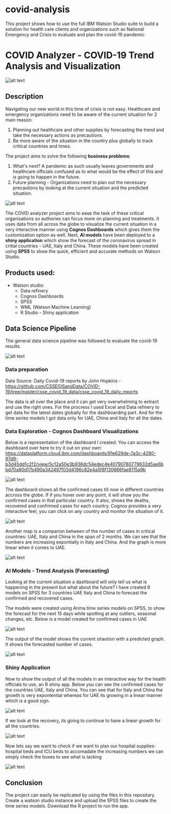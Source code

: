 # covid-analysis
This project shows how to use the full IBM Watson Studio suite to build a solution for health care clients and organizations such as National Emergency and Crisis to evaluate and plan the covid-19 pandemic

# COVID Analyzer - COVID-19 Trend Analysis and Visualization
![alt text](https://github.com/anchalbhalla/covid-analysis/blob/master/images/header.png)

## Description 
Navigating our new world in this time of crisis is not easy. Healthcare and emergency organizations need to be aware of the current situation for 2 main reason: 
1. Planning out healthcare and other supplies by forecasting the trend and take the necessary actions as precautions.
2. Be more aware of the situation in the country plus globally to track critical countries and times.

The project aims to solve the following <strong>business problems</strong>: 
1. What's next? A pandemic as such usually leaves governments and healthcare officials confused as to what would be the effect of this and is going to happen in the future. 
2. Future planning - Organizations need to plan out the necessary precautions by looking at the current situation and the predicted situation.

![alt text](https://github.com/anchalbhalla/covid-analysis/blob/master/images/problems.png)


The COVID analyzer project aims to ease the task of these critical organisations so authories can focus more on planning and treatments. It uses data from all across the globe to visualize the current situation in a very interactive manner using <strong>Cognos Dashboards</strong> which gives them the customization option as well. Next, <strong>AI models</strong> have been deployed to a <strong>shiny application</strong> which show the forecast of the coronavirus spread in critial countries - UAE, Italy and China. These models have been created using <strong>SPSS</strong> to show the quick, efficient and accurate methods on Watson Studio.


## Products used: 
- Watson studio: 
  - Data refinery 
  - Cognos Dashboards 
  - SPSS
  - WML (Watson Machine Learning) 
  - R Studio - Shiny application


## Data Science Pipeline  
The general data science pipeline was followed to evaluate the covid-19 results.

![alt text](https://github.com/anchalbhalla/covid-analysis/blob/master/images/pipeline.png)

### Data preparation 
Data Source: Daily Covid-19 reports by John Hopkins - https://github.com/CSSEGISandData/COVID-19/tree/master/csse_covid_19_data/csse_covid_19_daily_reports

The data is all over the place and it can get very overwhelming to extract and use the right ones. For the procress I used Excel and Data refinery to get data for the latest dates globally for the dashboarding part. And for the time series models I got data only for UAE, China and Italy for all the dates.


### Data Exploration - Cognos Dashboard Visualizations 
Below is a representation of the dashboard I created. You can access the dashboard over here to try it out on your own: https://dataplatform.cloud.ibm.com/dashboards/91e629de-7a3c-4280-97d9-b3d45dd1c2f2/view/5c12a50e3b936dc54edec4e40790780779632d5ae6bbd70a80d17b490a342497f03d4196c82e4a5f8f130666fae8115a9b 

![alt text](https://github.com/anchalbhalla/covid-analysis/blob/master/images/dashboard-pic.png)

The  dashboard shows all the confirmed cases till now in different countries accross the globe. If if you hover over any point, it will show you the confirmed cases in that particular country. It also, shows the deaths, recovered and confrimed cases for each country. Cognos provides a very interactive feel, you can click on any country and monitor the situation of it. 


![alt text](https://github.com/anchalbhalla/covid-analysis/blob/master/images/dashboard1.gif)

Another map is a comparion between of the number of cases in critical countries: UAE, Italy and China in the span of 2 months. We can see that the numbers are increasing expontially in Italy and China. And the graph is more linear when it comes to UAE.


![alt text](https://github.com/anchalbhalla/covid-analysis/blob/master/images/dashboard2.gif)

### AI Models - Trend Analysis (Forecasting)
Looking at the current situation a dashboard will only tell us what is happening in the present but what about the future? I have created 6 models on SPSS for 3 countries UAE Italy and China to forecast the confirmed and recovered cases. 

The models were created using Arima time series models on SPSS, to show the forecast for the next 15 days while spotting at any outliers, seasonal changes, etc. Below is a model created for confirmed cases in UAE 

![alt text](https://github.com/anchalbhalla/covid-analysis/blob/master/images/spss-pipeline.png)

The output of the model shows the current sitaution with a predicted graph. It shows the forecasted number of cases.

![alt text](https://github.com/anchalbhalla/covid-analysis/blob/master/images/spss-graph.png)

### Shiny Application
Now to show the output of all the models in an interactive way for the health officials to use, an R shiny app. Below you can see the confirmed cases for the countries UAE, Italy and China. You can see that for Italy and China the growth is very expontential whereas for UAE its growing in a linear manner which is a good sign. 

![alt text](https://github.com/anchalbhalla/covid-analysis/blob/master/images/corona-confimed.gif)

If we look at the recovery, its going to continue to have a linear growth for all the countries. 

![alt text](https://github.com/anchalbhalla/covid-analysis/blob/master/images/corona-recovered.gif)

Now lets say we want to check if we want to plan our hospital supplies- hospital beds and ICU beds to accomadate the increasing numbers we can simply check the boxes to see what is lacking 

![alt text](https://github.com/anchalbhalla/covid-analysis/blob/master/images/corona-hospital.gif)


## Conclusion 
The project can easily be replicated by using the files in this repositary. Create a watson studio instance and upload the SPSS files to create the time series models. Download the R project to run the app. 
